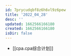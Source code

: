 ```yaml
---
id: 7prycudqbf8z6h6vl9z6pew
title: '2022_04_28'
desc: ''
updated: 1662566166180
created: 1662566166180
isDir: false
---
```

- [[cpa.cpa综合计划]]